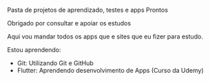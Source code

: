Pasta de projetos de aprendizado, testes e apps Prontos

Obrigado por consultar e apoiar os estudos

Aqui vou mandar todos os apps que e sites que eu fizer para estudo.

Estou aprendendo:
* Git: Utilizando Git e GitHub
* Flutter: Aprendendo desenvolvimento de Apps (Curso da Udemy)